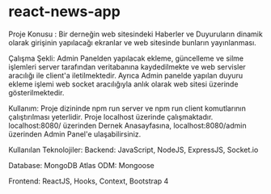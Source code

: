 # react-news-app
 
Proje Konusu : 
Bir derneğin web sitesindeki Haberler ve Duyuruların dinamik olarak girişinin yapılacağı ekranlar ve web sitesinde bunların yayınlanması.

Çalışma Şekli:
Admin Panelden yapılacak ekleme, güncelleme ve silme işlemleri server tarafından veritabanına kaydedilmekte ve web servisler aracılığı ile client'a
iletilmektedir. Ayrıca Admin panelde yapılan duyuru ekleme işlemi web socket aracılığıyla anlık olarak web sitesi üzerinde gösterilmektedir.

Kullanım:
Proje dizininde npm run server ve npm run client komutlarının çalıştırılması yeterlidir.
Proje localhost üzerinde çalışmaktadır.
localhost:8080/ üzerinden Dernek Anasayfasına,
localhost:8080/admin üzerinden Admin Panel'e ulaşabilirsiniz.

Kullanılan Teknolojiler:
 Backend:
 JavaScript, NodeJS, ExpressJS, Socket.io
 
 Database: MongoDB Atlas
 ODM: Mongoose
 
 Frontend:
 ReactJS, Hooks, Context, Bootstrap 4
